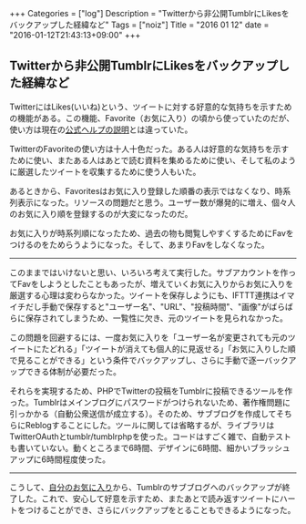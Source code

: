 +++
Categories = ["log"]
Description = "Twitterから非公開TumblrにLikesをバックアップした経緯など"
Tags = ["noiz"]
Title = "2016 01 12"
date = "2016-01-12T21:43:13+09:00"
+++

## Twitterから非公開TumblrにLikesをバックアップした経緯など
TwitterにはLikes(いいね)という、ツイートに対する好意的な気持ちを示すための機能がある。この機能、Favorite（お気に入り）の頃から使っていたのだが、使い方は現在の[公式ヘルプの説明](https://support.twitter.com/articles/20171538)とは違っていた。

TwitterのFavoriteの使い方は十人十色だった。ある人は好意的な気持ちを示すために使い、またある人はあとで読む資料を集めるために使い、そして私のように厳選したツイートを収集するために使う人もいた。

あるときから、Favoritesはお気に入り登録した順番の表示ではなくなり、時系列表示になった。リソースの問題だと思う。ユーザー数が爆発的に増え、個々人のお気に入り順を登録するのが大変になったのだ。

お気に入りが時系列順になったため、過去の物も閲覧しやすくするためにFavをつけるのをためらうようになった。そして、あまりFavをしなくなった。

----

このままではいけないと思い、いろいろ考えて実行した。サブアカウントを作ってFavをしようとしたこともあったが、増えていくお気に入りからお気に入りを厳選する心理は変わらなかった。ツイートを保存しようにも、IFTTT連携はイマイチだし手動で保存すると"ユーザー名"、"URL"、"投稿時間"、"画像"がばらばらに保存されてしまうため、一覧性に欠き、元のツイートを見られなかった。

この問題を回避するには、一度お気に入りを「ユーザー名が変更されても元のツイートにたどれる」「ツイートが消えても個人的に見返せる」「お気に入りした順で見ることができる」という条件でバックアップし、さらに手動で逐一バックアップできる体制が必要だった。

それらを実現するため、PHPでTwitterの投稿をTumblrに投稿できるツールを作った。Tumblrはメインブログにパスワードがつけられないため、著作権問題に引っかかる（自動公衆送信が成立する）。そのため、サブブログを作成してそちらにReblogすることにした。ツールに関しては省略するが、ライブラリはTwitterOAuthとtumblr/tumblrphpを使った。コードはすごく雑で、自動テストも書いていない。動くところまで6時間、デザインに6時間、細かいブラッシュアップに6時間程度使った。

----

こうして、[自分のお気に入り](https://twitter.com/deproden/likes)から、Tumblrのサブブログへのバックアップが終了した。これで、安心して好意を示すため、またあとで読み返すツイートにハートをつけることができ、さらにバックアップをとることもできるようになった。